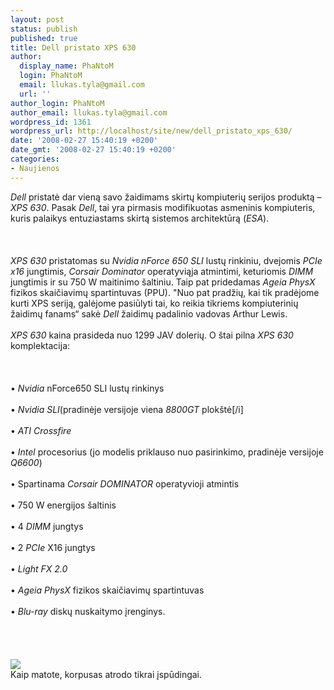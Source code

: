 ```yaml
---
layout: post
status: publish
published: true
title: Dell pristato XPS 630
author:
  display_name: PhaNtoM
  login: PhaNtoM
  email: llukas.tyla@gmail.com
  url: ''
author_login: PhaNtoM
author_email: llukas.tyla@gmail.com
wordpress_id: 1361
wordpress_url: http://localhost/site/new/dell_pristato_xps_630/
date: '2008-02-27 15:40:19 +0200'
date_gmt: '2008-02-27 15:40:19 +0200'
categories:
- Naujienos
---
```

<p><i>Dell</i> pristatė dar vieną savo žaidimams skirtų kompiuterių serijos produktą – <i>XPS 630</i>. Pasak <i>Dell</i>, tai yra pirmasis modifikuotas asmeninis kompiuteris, kuris palaikys entuziastams skirtą sistemos architektūrą (<i>ESA</i>).<br />
<br><br />
<br><i>XPS 630</i> pristatomas su <i>Nvidia nForce 650 SLI</i> lustų rinkiniu, dvejomis <i>PCIe x16</i> jungtimis, <i>Corsair Dominator</i> operatyviąja atmintimi, keturiomis <i>DIMM</i> jungtimis ir su 750 W maitinimo šaltiniu. Taip pat pridedamas  <i>Ageia PhysX</i> fizikos skaičiavimų spartintuvas (PPU). &quot;Nuo pat pradžių, kai tik pradėjome kurti XPS seriją, galėjome pasiūlyti tai, ko reikia tikriems kompiuterinių žaidimų fanams“ sakė <i>Dell</i> žaidimų padalinio vadovas Arthur Lewis.<br />
<br><i>XPS 630</i> kaina prasideda nuo 1299 JAV dolerių. O štai pilna <i>XPS 630</i> komplektacija:<br />
<br><br />
<br>•  <i>Nvidia</i> nForce650 SLI lustų rinkinys<br />
<br>•  <i>Nvidia SLI</i>(pradinėje versijoje viena <i>8800GT</i> plokštė[/i]<br />
<br>•  <i>ATI Crossfire</i><br />
<br>•  <i>Intel</i> procesorius (jo modelis priklauso nuo pasirinkimo, pradinėje versijoje <i>Q6600</i>)<br />
<br>•  Spartinama <i>Corsair DOMINATOR</i> operatyvioji atmintis<br />
<br>•  750 W energijos šaltinis<br />
<br>•  4 <i>DIMM</i> jungtys<br />
<br>•  2 <i>PCIe</i>  X16 jungtys<br />
<br>•  <i>Light FX 2.0</i><br />
<br>•  <i>Ageia PhysX</i> fizikos skaičiavimų spartintuvas<br />
<br>•  <i>Blu-ray</i> diskų nuskaitymo įrenginys.<br />
<br><br />
<br><br><img src="http://www.technews.lt/upl/Failai/2-26-08-xps_630.jpg"><br><span class="saltinis">Kaip matote, korpusas atrodo tikrai įspūdingai.</span></p>
